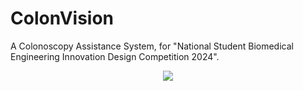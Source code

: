 # ColonVision
A Colonoscopy Assistance System, for "National Student Biomedical Engineering Innovation Design Competition 2024".
<div align="center">
    <p align="center">
    <img src="imgs/show_1.gif"/> <br />
</p>
</div>
</div>
